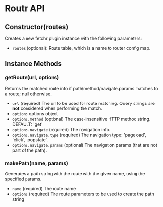 # Routr API

## Constructor(routes)

Creates a new fetchr plugin instance with the following parameters:

 * `routes` (optional): Route table, which is a name to router config map.

## Instance Methods

### getRoute(url, options)

Returns the matched route info if path/method/navigate.params matches to a route; null otherwise.

 * `url` (required) The url to be used for route matching.  Query strings are **not** considered when performing the match.
 * `options` options object
 * `options.method` (optional) The case-insensitive HTTP method string. DEFAULT: 'get'
 * `options.navigate` (required) The navigation info.
 * `options.navigate.type` (required) The navigation type: 'pageload', 'click', 'popstate'.
 * `options.navigate.params` (optional) The navigation params (that are not part of the path).

### makePath(name, params)

Generates a path string with the route with the given name, using the specified params.

 * `name` (required)  The route name
 * `options` (required) The route parameters to be used to create the path string
